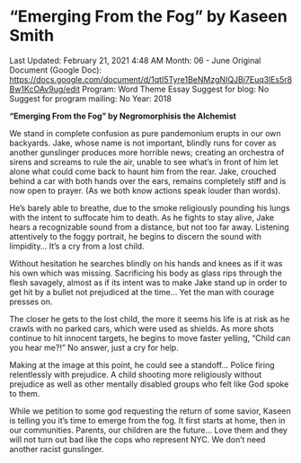 # “Emerging From the Fog” by Kaseen Smith

Last Updated: February 21, 2021 4:48 AM
Month: 06 - June
Original Document (Google Doc): https://docs.google.com/document/d/1qtI5Tyre1BeNMzgNIQJBi7Euq3lEs5r8Bw1KcOAv9ug/edit
Program: Word Theme Essay
Suggest for blog: No
Suggest for program mailing: No
Year: 2018

**“Emerging From the Fog” by Negromorphisis the Alchemist**

We stand in complete confusion as pure pandemonium erupts in our own backyards. Jake, whose name is not important, blindly runs for cover as another gunslinger produces more horrible news; creating an orchestra of sirens and screams to rule the air, unable to see what’s in front of him let alone what could come back to haunt him from the rear. Jake, crouched behind a car with both hands over the ears, remains completely stiff and is now open to prayer. (As we both know actions speak louder than words).

He’s barely able to breathe, due to the smoke religiously pounding his lungs with the intent to suffocate him to death. As he fights to stay alive, Jake hears a recognizable sound from a distance, but not too far away. Listening attentively to the foggy portrait, he begins to discern the sound with limpidity… It’s a cry from a lost child.

Without hesitation he searches blindly on his hands and knees as if it was his own which was missing. Sacrificing his body as glass rips through the flesh savagely, almost as if its intent was to make Jake stand up in order to get hit by a bullet not prejudiced at the time… Yet the man with courage presses on.

The closer he gets to the lost child, the more it seems his life is at risk as he crawls with no parked cars, which were used as shields. As more shots continue to hit innocent targets, he begins to move faster yelling, “Child can you hear me?!” No answer, just a cry for help.

Making at the image at this point, he could see a standoff… Police firing relentlessly with prejudice. A child shooting more religiously without prejudice as well as other mentally disabled groups who felt like God spoke to them.

While we petition to some god requesting the return of some savior, Kaseen is telling you it’s time to emerge from the fog. It first starts at home, then in our communities. Parents, our children are the future… Love them and they will not turn out bad like the cops who represent NYC. We don’t need another racist gunslinger.